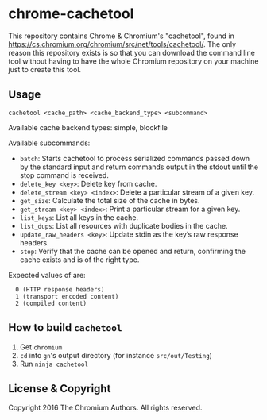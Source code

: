 # chrome-cachetool
This repository contains Chrome &amp; Chromium's "cachetool", found in https://cs.chromium.org/chromium/src/net/tools/cachetool/. The only reason this repository exists is so that you can download the command line tool without having to have the whole Chromium repository on your machine just to create this tool.

## Usage

`cachetool <cache_path> <cache_backend_type> <subcommand>`

Available cache backend types: simple, blockfile

Available subcommands:
 * `batch`: Starts cachetool to process serialized commands passed down by the standard input and return commands output in the stdout until the stop command is received.
 * `delete_key <key>`: Delete key from cache.
 * `delete_stream <key> <index>`: Delete a particular stream of a given key.
 * `get_size`: Calculate the total size of the cache in bytes.
 * `get_stream <key> <index>`: Print a particular stream for a given key.
 * `list_keys`: List all keys in the cache.
 * `list_dups`: List all resources with duplicate bodies in the cache.
 * `update_raw_headers <key>`: Update stdin as the key’s raw response headers.
 * `stop`: Verify that the cache can be opened and return, confirming the cache exists and is of the right type.
  
Expected values of <index> are:
```
  0 (HTTP response headers)
  1 (transport encoded content)
  2 (compiled content)
```
  
## How to build `cachetool`

1. Get `chromium`
2. `cd` into `gn`'s output directory (for instance `src/out/Testing`)
3. Run `ninja cachetool`

## License & Copyright

Copyright 2016 The Chromium Authors. All rights reserved.
